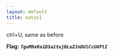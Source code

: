 ```yaml
---
layout: default
title: natas1
---
```




ctrl+U, same as before

**Flag:** ***`TguMNxKo1DSa1tujBLuZJnDUlCcUAPlI`*** 

